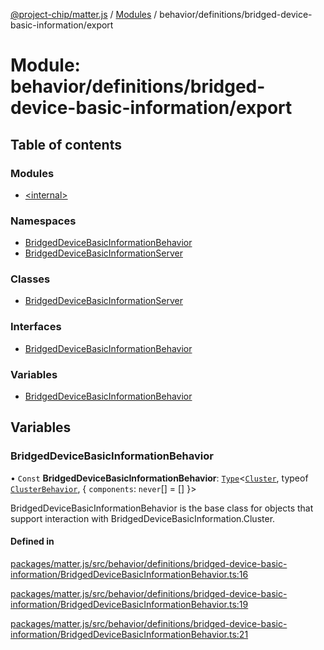 [@project-chip/matter.js](../README.md) / [Modules](../modules.md) / behavior/definitions/bridged-device-basic-information/export

# Module: behavior/definitions/bridged-device-basic-information/export

## Table of contents

### Modules

- [\<internal\>](behavior_definitions_bridged_device_basic_information_export._internal_.md)

### Namespaces

- [BridgedDeviceBasicInformationBehavior](behavior_definitions_bridged_device_basic_information_export.BridgedDeviceBasicInformationBehavior.md)
- [BridgedDeviceBasicInformationServer](behavior_definitions_bridged_device_basic_information_export.BridgedDeviceBasicInformationServer.md)

### Classes

- [BridgedDeviceBasicInformationServer](../classes/behavior_definitions_bridged_device_basic_information_export.BridgedDeviceBasicInformationServer-1.md)

### Interfaces

- [BridgedDeviceBasicInformationBehavior](../interfaces/behavior_definitions_bridged_device_basic_information_export.BridgedDeviceBasicInformationBehavior-1.md)

### Variables

- [BridgedDeviceBasicInformationBehavior](behavior_definitions_bridged_device_basic_information_export.md#bridgeddevicebasicinformationbehavior)

## Variables

### BridgedDeviceBasicInformationBehavior

• `Const` **BridgedDeviceBasicInformationBehavior**: [`Type`](../interfaces/behavior_cluster_export.ClusterBehavior.Type.md)\<[`Cluster`](../interfaces/cluster_export.BridgedDeviceBasicInformation.Cluster.md), typeof [`ClusterBehavior`](behavior_cluster_export.ClusterBehavior.md), \{ `components`: `never`[] = [] }\>

BridgedDeviceBasicInformationBehavior is the base class for objects that support interaction with BridgedDeviceBasicInformation.Cluster.

#### Defined in

[packages/matter.js/src/behavior/definitions/bridged-device-basic-information/BridgedDeviceBasicInformationBehavior.ts:16](https://github.com/project-chip/matter.js/blob/2d9f2165d2672864fda3496a6d0d5f93597f82c6/packages/matter.js/src/behavior/definitions/bridged-device-basic-information/BridgedDeviceBasicInformationBehavior.ts#L16)

[packages/matter.js/src/behavior/definitions/bridged-device-basic-information/BridgedDeviceBasicInformationBehavior.ts:19](https://github.com/project-chip/matter.js/blob/2d9f2165d2672864fda3496a6d0d5f93597f82c6/packages/matter.js/src/behavior/definitions/bridged-device-basic-information/BridgedDeviceBasicInformationBehavior.ts#L19)

[packages/matter.js/src/behavior/definitions/bridged-device-basic-information/BridgedDeviceBasicInformationBehavior.ts:21](https://github.com/project-chip/matter.js/blob/2d9f2165d2672864fda3496a6d0d5f93597f82c6/packages/matter.js/src/behavior/definitions/bridged-device-basic-information/BridgedDeviceBasicInformationBehavior.ts#L21)

